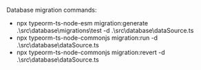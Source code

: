 Database migration commands:
- npx typeorm-ts-node-esm migration:generate .\src\database\migrations\test -d .\src\database\dataSource.ts
- npx typeorm-ts-node-commonjs migration:run  -d .\src\database\dataSource.ts
- npx typeorm-ts-node-commonjs migration:revert  -d .\src\database\dataSource.ts